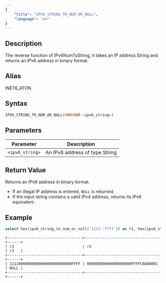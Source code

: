 ```yaml
---
{
    "title": "IPV6_STRING_TO_NUM_OR_NULL",
    "language": "en"
}
---
```


<!-- 
Licensed to the Apache Software Foundation (ASF) under one
or more contributor license agreements.  See the NOTICE file
distributed with this work for additional information
regarding copyright ownership.  The ASF licenses this file
to you under the Apache License, Version 2.0 (the
"License"); you may not use this file except in compliance
with the License.  You may obtain a copy of the License at
  http://www.apache.org/licenses/LICENSE-2.0
Unless required by applicable law or agreed to in writing,
software distributed under the License is distributed on an
"AS IS" BASIS, WITHOUT WARRANTIES OR CONDITIONS OF ANY
KIND, either express or implied.  See the License for the
specific language governing permissions and limitations
under the License.
-->


## Description
The reverse function of IPv6NumToString, it takes an IP address String and returns an IPv6 address in binary format.

## Alias
INET6_ATON

## Syntax
```sql
IPV6_STRING_TO_NUM_OR_NULL(VARCHAR <ipv6_string>)
```

## Parameters
| Parameter | Description                                      |
|-----------|--------------------------------------------------|
| `<ipv6_string>`      | An IPv6 address of type String  |


## Return Value
Returns an IPv6 address in binary format.
- If an illegal IP address is entered, `NULL` is returned.
- If the input string contains a valid IPv4 address, returns its IPv6 equivalent.

## Example
```sql
select hex(ipv6_string_to_num_or_null('1111::ffff')) as r1, hex(ipv6_string_to_num_or_null('192.168.0.1')) as r2, hex(ipv6_string_to_num_or_null('notaaddress')) as r3;
```
```text
+----------------------------------+----------------------------------+------+
| r1                               | r2                               | r3   |
+----------------------------------+----------------------------------+------+
| 1111000000000000000000000000FFFF | 00000000000000000000FFFFC0A80001 | NULL |
+----------------------------------+----------------------------------+------+
```
